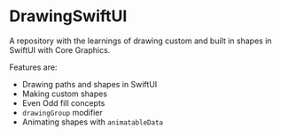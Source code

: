 # DrawingSwiftUI

A repository with the learnings of drawing custom and built in shapes in SwiftUI with Core Graphics.

Features are:
* Drawing paths and shapes in SwiftUI
* Making custom shapes
* Even Odd fill concepts
* ``drawingGroup`` modifier
* Animating shapes with ``animatableData``

